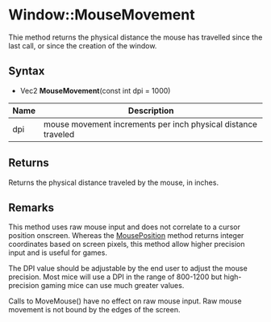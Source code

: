 # Window::MouseMovement #
Thie method returns the physical distance the mouse has travelled since the last call, or since the creation of the window.

## Syntax ##
- Vec2 **MouseMovement**(const int dpi = 1000)

| Name | Description |
|---|---|
| dpi | mouse movement increments per inch physical distance traveled |

## Returns ##
Returns the physical distance traveled by the mouse, in inches.

## Remarks ##
This method uses raw mouse input and does not correlate to a cursor position onscreen. Whereas the [MousePosition](Window_MousePosition.md) method returns integer coordinates based on screen pixels, this method allow higher precision input and is useful for games.

The DPI value should be adjustable by the end user to adjust the mouse precision. Most mice will use a DPI in the range of 800-1200 but high-precision gaming mice can use much greater values.

Calls to MoveMouse() have no effect on raw mouse input. Raw mouse movement is not bound by the edges of the screen.
